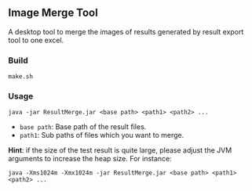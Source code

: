 ##  Image Merge Tool

A desktop tool to merge the images of results generated by result export tool to one excel.

### Build

`make.sh`

### Usage

`java -jar ResultMerge.jar <base path> <path1> <path2> ...`

* `base path`: Base path of the result files.
* `path1`: Sub paths of files which you want to merge.

**Hint**: if the size of the test result is quite large, please adjust the JVM arguments to increase the heap size. For instance:

`java -Xms1024m -Xmx1024m -jar ResultMerge.jar <base path> <path1> <path2> ...`
